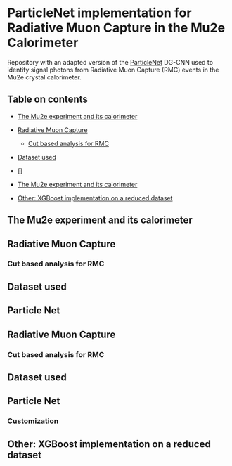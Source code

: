 # ParticleNet implementation for Radiative Muon Capture in the Mu2e Calorimeter

Repository with an adapted version of the [ParticleNet](https://github.com/hqucms/ParticleNet) DG-CNN used to identify signal photons from Radiative Muon Capture (RMC) events in the Mu2e crystal calorimeter.

## Table on contents

- [The Mu2e experiment and its calorimeter](#mu2e-calo) 
- [Radiative Muon Capture](#rmc)
    - [Cut based analysis for RMC](#rmc-cuts)
- [Dataset used](#data)
- []

- [The Mu2e experiment and its calorimeter](#mu2e-calo) 
- [Other: XGBoost implementation on a reduced dataset](#XGBoost)

<a name="mu2e-calo"></a>
## The Mu2e experiment and its calorimeter 

<a name="rmc"></a>
## Radiative Muon Capture

<a name="rmc-cuts"></a>
### Cut based analysis for RMC

<a name="data"></a>
## Dataset used

<a name="mu2e-calo"></a>
## Particle Net

<a name="mu2e-calo"></a>

## Radiative Muon Capture

### Cut based analysis for RMC

## Dataset used

## Particle Net

### Customization 

<a name="XGBoost"></a>
## Other: XGBoost implementation on a reduced dataset

